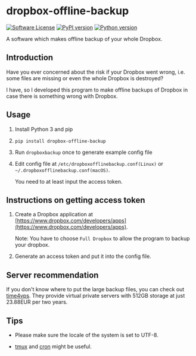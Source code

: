 # dropbox-offline-backup
[![Software License](https://img.shields.io/badge/license-MIT-brightgreen.svg)](LICENSE)
[![PyPI version](https://img.shields.io/pypi/v/dropbox-offline-backup.svg)](https://pypi.python.org/pypi/dropbox-offline-backup/)
[![Python version](https://img.shields.io/badge/python-3-green.svg)](https://www.python.org)

A software which makes offline backup of your whole Dropbox.

## Introduction

Have you ever concerned about the risk if your Dropbox went wrong, i.e. some files are missing or even the whole Dropbox is destroyed?

I have, so I developed this program to make offline backups of Dropbox in case there is something wrong with Dropbox.

## Usage

1. Install Python 3 and pip

2. `pip install dropbox-offline-backup`

3. Run `dropboxbackup` once to generate example config file

4. Edit config file at `/etc/dropboxofflinebackup.conf(Linux)` or `~/.dropboxofflinebackup.conf(macOS)`.

   You need to at least input the access token.

## Instructions on getting access token

1. Create a Dropbox application at [https://www.dropbox.com/developers/apps](https://www.dropbox.com/developers/apps).

   Note: You have to choose `Full Dropbox` to allow the program to backup your dropbox.

2. Generate an access token and put it into the config file.

## Server recommendation

If you don't know where to put the large backup files, you can check out [time4vps](https://billing.time4vps.eu/?affid=851). They provide virtual private servers with 512GB storage at just 23.88EUR per two years.

## Tips

- Please make sure the locale of the system is set to UTF-8.

- [tmux](https://tmux.github.io/) and [cron](https://en.wikipedia.org/wiki/Cron) might be useful.